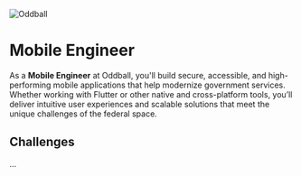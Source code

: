 ![Oddball](https://oddball.io/wp-content/uploads/2024/01/Oddball-Logo-High-Res.png)

# Mobile Engineer

As a **Mobile Engineer** at Oddball, you'll build secure, accessible, and high-performing mobile applications that help modernize government services. Whether working with Flutter or other native and cross-platform tools, you’ll deliver intuitive user experiences and scalable solutions that meet the unique challenges of the federal space.

## Challenges

...
